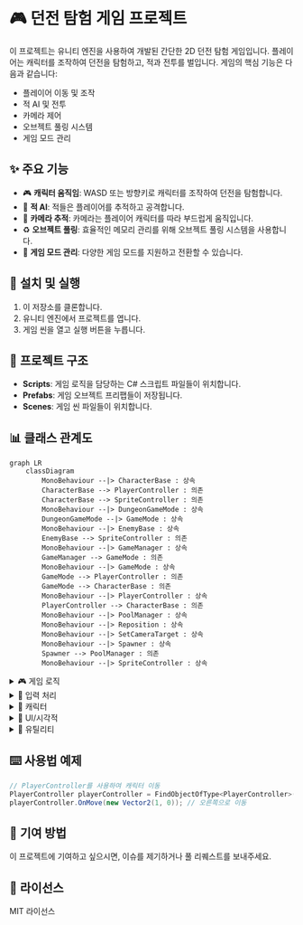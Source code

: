 # 🎮 던전 탐험 게임 프로젝트

이 프로젝트는 유니티 엔진을 사용하여 개발된 간단한 2D 던전 탐험 게임입니다. 플레이어는 캐릭터를 조작하여 던전을 탐험하고, 적과 전투를 벌입니다. 게임의 핵심 기능은 다음과 같습니다:

- 플레이어 이동 및 조작
- 적 AI 및 전투
- 카메라 제어
- 오브젝트 풀링 시스템
- 게임 모드 관리

## ✨ 주요 기능

- 🎮 **캐릭터 움직임**: WASD 또는 방향키로 캐릭터를 조작하여 던전을 탐험합니다.
- 👾 **적 AI**: 적들은 플레이어를 추적하고 공격합니다.
- 🎥 **카메라 추적**: 카메라는 플레이어 캐릭터를 따라 부드럽게 움직입니다.
- ♻️ **오브젝트 풀링**: 효율적인 메모리 관리를 위해 오브젝트 풀링 시스템을 사용합니다.
- 🔄 **게임 모드 관리**: 다양한 게임 모드를 지원하고 전환할 수 있습니다.


## 🚀 설치 및 실행

1. 이 저장소를 클론합니다.
2. 유니티 엔진에서 프로젝트를 엽니다.
3. 게임 씬을 열고 실행 버튼을 누릅니다.


## 📂 프로젝트 구조

- **Scripts**: 게임 로직을 담당하는 C# 스크립트 파일들이 위치합니다.
- **Prefabs**: 게임 오브젝트 프리팹들이 저장됩니다.
- **Scenes**: 게임 씬 파일들이 위치합니다.


## 📊 클래스 관계도

```mermaid
graph LR
    classDiagram
        MonoBehaviour --|> CharacterBase : 상속
        CharacterBase --> PlayerController : 의존
        CharacterBase --> SpriteController : 의존
        MonoBehaviour --|> DungeonGameMode : 상속
        DungeonGameMode --|> GameMode : 상속
        MonoBehaviour --|> EnemyBase : 상속
        EnemyBase --> SpriteController : 의존
        MonoBehaviour --|> GameManager : 상속
        GameManager --> GameMode : 의존
        MonoBehaviour --|> GameMode : 상속
        GameMode --> PlayerController : 의존
        GameMode --> CharacterBase : 의존
        MonoBehaviour --|> PlayerController : 상속
        PlayerController --> CharacterBase : 의존
        MonoBehaviour --|> PoolManager : 상속
        MonoBehaviour --|> Reposition : 상속
        MonoBehaviour --|> SetCameraTarget : 상속
        MonoBehaviour --|> Spawner : 상속
        Spawner --> PoolManager : 의존
        MonoBehaviour --|> SpriteController : 상속
```

<details>
<summary> 🎮 게임 로직 </summary>

### 🎮 GameManager
게임의 전역 상태를 관리하는 싱글톤 매니저입니다. 현재 게임 모드를 관리하고 다른 시스템에서 접근할 수 있도록 합니다.

### 🎮 GameMode
플레이어 컨트롤러와 캐릭터를 생성하고 연결합니다.

### 🎮 DungeonGameMode
던전 게임 모드를 관리하는 클래스입니다. GameMode를 상속받아 던전 특화 기능을 제공합니다.


</details>

<details>
<summary> 🎯 입력 처리 </summary>

### 🎯 PlayerController
이동 입력을 받아 캐릭터에 전달합니다.

</details>

<details>
<summary> 👤 캐릭터 </summary>

### 👤 CharacterBase
이동 입력을 받아 처리하는 기본 클래스입니다.

### 👤 EnemyBase
적의 이동 로직을 처리합니다.


</details>

<details>
<summary> 🎨 UI/시각적 </summary>

### 🎨 SpriteController
애니메이션과 스프라이트 방향을 업데이트합니다.

### 🎨 SetCameraTarget
Cinemachine 카메라의 타겟을 설정하는 클래스입니다. 플레이어 캐릭터를 카메라의 추적 대상으로 설정합니다.

</details>

<details>
<summary> 🔧 유틸리티 </summary>

### 🔧 PoolManager
지정된 인덱스의 비활성화된 오브젝트를 반환하거나 새로 생성합니다.

### 🔧 Reposition
트리거 영역을 벗어날 때 오브젝트의 위치를 재조정합니다.

### 🔧 Spawner
플레이어를 찾아 스포너의 부모로 설정하고, 랜덤한 위치에 적을 생성합니다.

</details>


## ⌨️ 사용법 예제

```C#
// PlayerController를 사용하여 캐릭터 이동
PlayerController playerController = FindObjectOfType<PlayerController>();
playerController.OnMove(new Vector2(1, 0)); // 오른쪽으로 이동
```


## 🤝 기여 방법

이 프로젝트에 기여하고 싶으시면, 이슈를 제기하거나 풀 리퀘스트를 보내주세요.


## 📜 라이선스

MIT 라이선스
